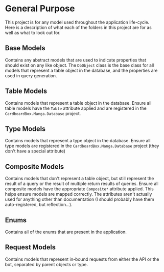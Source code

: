 # General Purpose
This project is for any model used throughout the application life-cycle.
Here is a description of what each of the folders in this project are for as well as what to look out for.

## Base Models
Contains any abstract models that are used to indicate properties that should exist on any like object.
The `DbObject` class is the base class for all models that represent a table object in the database, and the properties are used in query generation.

## Table Models
Contains models that represent a table object in the database.
Ensure all table models have the `Table` attribute applied and are registered in the `CardboardBox.Manga.Database` project.

## Type Models
Contains models that represent a type object in the database.
Ensure all type models are registered in the `CardboardBox.Manga.Database` project (they don't have a special attribute)

## Composite Models
Contains models that don't represent a table object, but still represent the result of a query or the result of multiple return results of queries.
Ensure all composite models have the appropriate `Composite*` attribute applied. 
This helps ensure models are mapped correctly.
The attributes aren't actually used for anything other than documentation (I should probably have them auto-registered, but reflection...).

## Enums
Contains all of the enums that are present in the application.

## Request Models
Contains models that represent in-bound requests from either the API or the bot, separated by parent objects or type.

